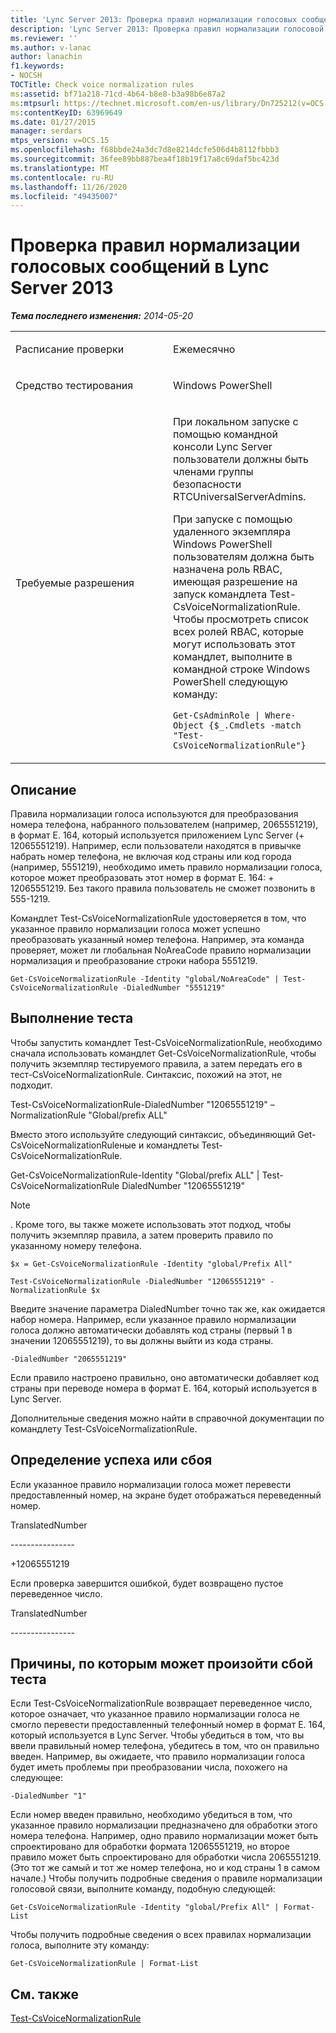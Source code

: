 ```yaml
---
title: 'Lync Server 2013: Проверка правил нормализации голосовых сообщений'
description: 'Lync Server 2013: Проверка правил нормализации голосовой связи.'
ms.reviewer: ''
ms.author: v-lanac
author: lanachin
f1.keywords:
- NOCSH
TOCTitle: Check voice normalization rules
ms:assetid: bf71a218-71cd-4b64-b8e8-b3a98b6e87a2
ms:mtpsurl: https://technet.microsoft.com/en-us/library/Dn725212(v=OCS.15)
ms:contentKeyID: 63969649
ms.date: 01/27/2015
manager: serdars
mtps_version: v=OCS.15
ms.openlocfilehash: f68bbde24a3dc7d8e8214dcfe506d4b8112fbbb3
ms.sourcegitcommit: 36fee89bb887bea4f18b19f17a8c69daf5bc423d
ms.translationtype: MT
ms.contentlocale: ru-RU
ms.lasthandoff: 11/26/2020
ms.locfileid: "49435007"
---
```

# <a name="check-voice-normalization-rules-in-lync-server-2013"></a>Проверка правил нормализации голосовых сообщений в Lync Server 2013

<div data-xmlns="http://www.w3.org/1999/xhtml">

<div class="topic" data-xmlns="http://www.w3.org/1999/xhtml" data-msxsl="urn:schemas-microsoft-com:xslt" data-cs="https://msdn.microsoft.com/">

<div data-asp="https://msdn2.microsoft.com/asp">



</div>

<div id="mainSection">

<div id="mainBody">

<span> </span>

_**Тема последнего изменения:** 2014-05-20_


<table>
<colgroup>
<col style="width: 50%" />
<col style="width: 50%" />
</colgroup>
<tbody>
<tr class="odd">
<td><p>Расписание проверки</p></td>
<td><p>Ежемесячно</p></td>
</tr>
<tr class="even">
<td><p>Средство тестирования</p></td>
<td><p>Windows PowerShell</p></td>
</tr>
<tr class="odd">
<td><p>Требуемые разрешения</p></td>
<td><p>При локальном запуске с помощью командной консоли Lync Server пользователи должны быть членами группы безопасности RTCUniversalServerAdmins.</p>
<p>При запуске с помощью удаленного экземпляра Windows PowerShell пользователям должна быть назначена роль RBAC, имеющая разрешение на запуск командлета Test-CsVoiceNormalizationRule. Чтобы просмотреть список всех ролей RBAC, которые могут использовать этот командлет, выполните в командной строке Windows PowerShell следующую команду:</p>
<p><code>Get-CsAdminRole | Where-Object {$_.Cmdlets -match &quot;Test-CsVoiceNormalizationRule&quot;}</code></p></td>
</tr>
</tbody>
</table>


<div>

## <a name="description"></a>Описание

Правила нормализации голоса используются для преобразования номера телефона, набранного пользователем (например, 2065551219), в формат E. 164, который используется приложением Lync Server (+ 12065551219). Например, если пользователи находятся в привычке набрать номер телефона, не включая код страны или код города (например, 5551219), необходимо иметь правило нормализации голоса, которое может преобразовать этот номер в формат E. 164: + 12065551219. Без такого правила пользователь не сможет позвонить в 555-1219.

Командлет Test-CsVoiceNormalizationRule удостоверяется в том, что указанное правило нормализации голоса может успешно преобразовать указанный номер телефона. Например, эта команда проверяет, может ли глобальная NoAreaCode правило нормализации нормализация и преобразование строки набора 5551219.

`Get-CsVoiceNormalizationRule -Identity "global/NoAreaCode" | Test-CsVoiceNormalizationRule -DialedNumber "5551219"`

</div>

<div>

## <a name="running-the-test"></a>Выполнение теста

Чтобы запустить командлет Test-CsVoiceNormalizationRule, необходимо сначала использовать командлет Get-CsVoiceNormalizationRule, чтобы получить экземпляр тестируемого правила, а затем передать его в тест-CsVoiceNormalizationRule. Синтаксис, похожий на этот, не подходит.

Test-CsVoiceNormalizationRule-DialedNumber "12065551219" – NormalizationRule "Global/prefix ALL"

Вместо этого используйте следующий синтаксис, объединяющий Get-CsVoiceNormalizationRuleные и командлеты Test-CsVoiceNormalizationRule.

Get-CsVoiceNormalizationRule-Identity "Global/prefix ALL" | Test-CsVoiceNormalizationRule DialedNumber "12065551219"

<div>


> [!NOTE]  
> . Кроме того, вы также можете использовать этот подход, чтобы получить экземпляр правила, а затем проверить правило по указанному номеру телефона.



</div>

`$x = Get-CsVoiceNormalizationRule -Identity "global/Prefix All"`

`Test-CsVoiceNormalizationRule -DialedNumber "12065551219" -NormalizationRule $x`

Введите значение параметра DialedNumber точно так же, как ожидается набор номера. Например, если указанное правило нормализации голоса должно автоматически добавлять код страны (первый 1 в значении 12065551219), то вы должны выйти из кода страны.

`-DialedNumber "2065551219"`

Если правило настроено правильно, оно автоматически добавляет код страны при переводе номера в формат E. 164, который используется в Lync Server.

Дополнительные сведения можно найти в справочной документации по командлету Test-CsVoiceNormalizationRule.

</div>

<div>

## <a name="determining-success-or-failure"></a>Определение успеха или сбоя

Если указанное правило нормализации голоса может перевести предоставленный номер, на экране будет отображаться переведенный номер.

TranslatedNumber

\----------------

\+12065551219

Если проверка завершится ошибкой, будет возвращено пустое переведенное число.

TranslatedNumber

\----------------

</div>

<div>

## <a name="reasons-why-the-test-might-have-failed"></a>Причины, по которым может произойти сбой теста

Если Test-CsVoiceNormalizationRule возвращает переведенное число, которое означает, что указанное правило нормализации голоса не смогло перевести предоставленный телефонный номер в формат E. 164, который используется в Lync Server. Чтобы убедиться в том, что вы ввели правильный номер телефона, убедитесь в том, что он правильно введен. Например, вы ожидаете, что правило нормализации голоса будет иметь проблемы при преобразовании числа, похожего на следующее:

`-DialedNumber "1"`

Если номер введен правильно, необходимо убедиться в том, что указанное правило нормализации предназначено для обработки этого номера телефона. Например, одно правило нормализации может быть спроектировано для обработки формата 12065551219, но второе правило может быть спроектировано для обработки числа 2065551219. (Это тот же самый и тот же номер телефона, но и код страны 1 в самом начале.) Чтобы получить подробные сведения о правиле нормализации голосовой связи, выполните команду, подобную следующей:

`Get-CsVoiceNormalizationRule -Identity "global/Prefix All" | Format-List`

Чтобы получить подробные сведения о всех правилах нормализации голоса, выполните эту команду:

`Get-CsVoiceNormalizationRule | Format-List`

</div>

<div>

## <a name="see-also"></a>См. также


[Test-CsVoiceNormalizationRule](https://docs.microsoft.com/powershell/module/skype/Test-CsVoiceNormalizationRule)  
  

</div>

</div>

<span> </span>

</div>

</div>

</div>

